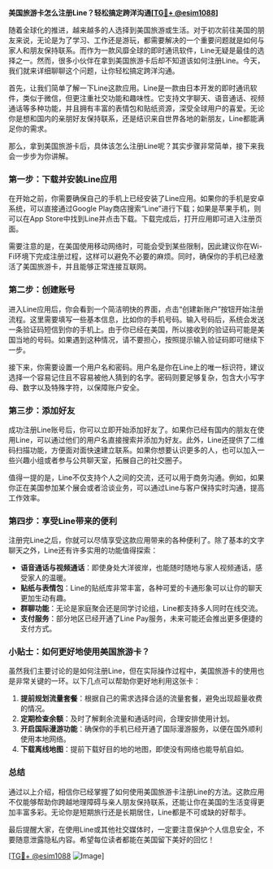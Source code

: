 **美国旅游卡怎么注册Line？轻松搞定跨洋沟通[[TG💪+ @esim1088](https://t.me/s/esim1088)]**

随着全球化的推进，越来越多的人选择到美国旅游或生活。对于初次前往美国的朋友来说，无论是为了学习、工作还是游玩，都需要解决的一个重要问题就是如何与家人和朋友保持联系。而作为一款风靡全球的即时通讯软件，Line无疑是最佳的选择之一。然而，很多小伙伴在拿到美国旅游卡后却不知道该如何注册Line。今天，我们就来详细聊聊这个问题，让你轻松搞定跨洋沟通。

首先，让我们简单了解一下Line这款应用。Line是一款由日本开发的即时通讯软件，类似于微信，但更注重社交功能和趣味性。它支持文字聊天、语音通话、视频通话等多种功能，并且拥有丰富的表情包和贴纸资源，深受全球用户的喜爱。无论你是想和国内的亲朋好友保持联系，还是结识来自世界各地的新朋友，Line都能满足你的需求。

那么，拿到美国旅游卡后，具体该怎么注册Line呢？其实步骤非常简单，接下来我会一步步为你讲解。

### 第一步：下载并安装Line应用

在开始之前，你需要确保自己的手机上已经安装了Line应用。如果你的手机是安卓系统，可以直接通过Google Play商店搜索“Line”进行下载；如果是苹果手机，则可以在App Store中找到Line并点击下载。下载完成后，打开应用即可进入注册页面。

需要注意的是，在美国使用移动网络时，可能会受到某些限制，因此建议你在Wi-Fi环境下完成注册过程，这样可以避免不必要的麻烦。同时，确保你的手机已经激活了美国旅游卡，并且能够正常连接互联网。

### 第二步：创建账号

进入Line应用后，你会看到一个简洁明快的界面，点击“创建新账户”按钮开始注册流程。这里需要填写一些基本信息，比如你的手机号码。输入号码后，系统会发送一条验证码短信到你的手机上。由于你已经在美国，所以接收到的验证码可能是美国当地的号码。如果遇到这种情况，请不要担心，按照提示输入验证码即可继续下一步。

接下来，你需要设置一个用户名和密码。用户名是你在Line上的唯一标识符，建议选择一个容易记住且不容易被他人猜到的名字。密码则要足够复杂，包含大小写字母、数字以及特殊字符，以保障账户安全。

### 第三步：添加好友

成功注册Line账号后，你可以立即开始添加好友了。如果你已经有国内的朋友在使用Line，可以通过他们的用户名直接搜索并添加为好友。此外，Line还提供了二维码扫描功能，方便面对面快速建立联系。如果你想要认识更多的人，也可以加入一些兴趣小组或者参与公共聊天室，拓展自己的社交圈子。

值得一提的是，Line不仅支持个人之间的交流，还可以用于商务沟通。例如，如果你正在美国参加某个展会或者洽谈业务，可以通过Line与客户保持实时沟通，提高工作效率。

### 第四步：享受Line带来的便利

注册完Line之后，你就可以尽情享受这款应用带来的各种便利了。除了基本的文字聊天之外，Line还有许多实用的功能值得探索：

- **语音通话与视频通话**：即使身处大洋彼岸，也能随时随地与家人视频通话，感受家人的温暖。
- **贴纸与表情包**：Line的贴纸库非常丰富，各种可爱的卡通形象可以让你的聊天更加生动有趣。
- **群聊功能**：无论是家庭聚会还是同学讨论组，Line都支持多人同时在线交流。
- **支付服务**：部分地区已经开通了Line Pay服务，未来可能还会推出更多便捷的支付方式。

### 小贴士：如何更好地使用美国旅游卡？

虽然我们主要讨论的是如何注册Line，但在实际操作过程中，美国旅游卡的使用也是非常关键的一环。以下几点可以帮助你更好地利用这张卡：

1. **提前规划流量套餐**：根据自己的需求选择合适的流量套餐，避免出现超量收费的情况。
2. **定期检查余额**：及时了解剩余流量和通话时间，合理安排使用计划。
3. **开启国际漫游功能**：确保你的手机已经开通了国际漫游服务，以便在国外顺利使用本地网络。
4. **下载离线地图**：提前下载好目的地的地图，即使没有网络也能导航自如。

### 总结

通过以上介绍，相信你已经掌握了如何使用美国旅游卡注册Line的方法。这款应用不仅能够帮助你跨越地理障碍与亲人朋友保持联系，还能让你在美国的生活变得更加丰富多彩。无论你是短期旅行还是长期居住，Line都是不可或缺的好帮手。

最后提醒大家，在使用Line或其他社交媒体时，一定要注意保护个人信息安全，不要随意泄露隐私内容。希望每位读者都能在美国留下美好的回忆！

[[TG💪+ @esim1088](https://t.me/s/esim1088) ![Image](https://i.postimg.cc/4NQfJmqS/Snipaste-2025-05-13-00-14-12.png)]